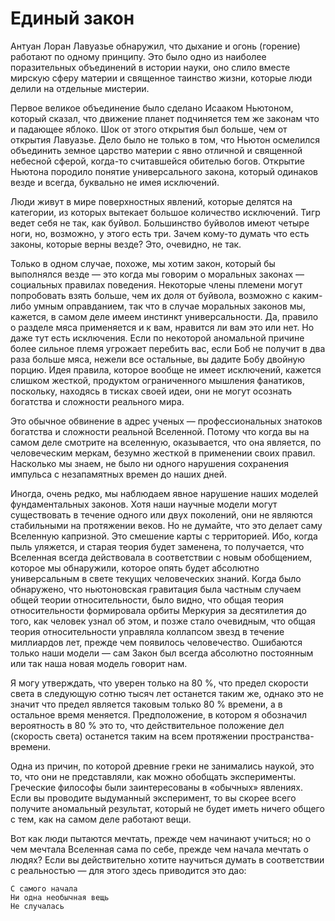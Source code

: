 # Единый закон
Антуан Лоран Лавуазье обнаружил, что дыхание и огонь (горение) работают по одному принципу. Это было одно из наиболее поразительных объединений в истории науки, оно слило вместе мирскую сферу материи и священное таинство жизни, которые люди делили на отдельные мистерии. 

Первое великое объединение было сделано Исааком Ньютоном, который сказал, что движение планет подчиняется тем же законам что и падающее яблоко. Шок от этого открытия был больше, чем от открытия Лавуазье. Дело было не только в том, что Ньютон осмелился объединить земное царство материи с явно отличной и священной небесной сферой, когда-то считавшейся обителью богов. Открытие Ньютона породило понятие универсального закона, который одинаков везде и всегда, буквально не имея исключений. 

Люди живут в мире поверхностных явлений, которые делятся на категории, из которых вытекает большое количество исключений. Тигр ведет себя не так, как буйвол. Большинство буйволов имеют четыре ноги, но, возможно, у этого есть три. Зачем кому-то думать что есть законы, которые верны везде? Это, очевидно, не так. 

Только в одном случае, похоже, мы хотим закон, который бы выполнялся везде — это когда мы говорим о моральных законах — социальных правилах поведения. Некоторые члены племени могут попробовать взять больше, чем их доля от буйвола, возможно с каким-либо умным оправданием, так что в случае моральных законов мы, кажется, в самом деле имеем инстинкт универсальности. Да, правило о разделе мяса применяется и к вам, нравится ли вам это или нет. Но даже тут есть исключения. Если по некоторой аномальной причине более сильное племя угрожает перебить вас, если Боб не получит в два раза больше мяса, нежели все остальные, вы дадите Бобу двойную порцию. Идея правила, которое вообще не имеет исключений, кажется слишком жесткой, продуктом ограниченного мышления фанатиков, поскольку, находясь в тисках своей идеи, они не могут осознать богатства и сложности реального мира. 

Это обычное обвинение в адрес ученых — профессиональных знатоков богатства и сложности реальной Вселенной. Потому что когда вы на самом деле смотрите на вселенную, оказывается, что она является, по человеческим меркам, безумно жесткой в применении своих правил. Насколько мы знаем, не было ни одного нарушения сохранения импульса с незапамятных времен до наших дней. 

Иногда, очень редко, мы наблюдаем явное нарушение наших моделей фундаментальных законов. Хотя наши научные модели могут существовать в течение одного или двух поколений, они не являются стабильными на протяжении веков. Но не думайте, что это делает саму Вселенную капризной. Это смешение карты с территорией. Ибо, когда пыль уляжется, и старая теория будет заменена, то получается, что Вселенная всегда действовала в соответствии с новым обобщением, которое мы обнаружили, которое опять будет абсолютно универсальным в свете текущих человеческих знаний. Когда было обнаружено, что ньютоновская гравитация была частным случаем общей теории относительности, было видно, что общая теория относительности формировала орбиты Меркурия за десятилетия до того, как человек узнал об этом, и позже стало очевидным, что общая теория относительности управляла коллапсом звезд в течение миллиардов лет, прежде чем появилось человечество. Ошибаются только наши модели — сам Закон был всегда абсолютно постоянным или так наша новая модель говорит нам. 

Я могу утверждать, что уверен только на 80 %, что предел скорости света в следующую сотню тысяч лет останется таким же, однако это не значит что предел является таковым только 80 % времени, а в остальное время меняется. Предположение, в котором я обозначил вероятность в 80 % это то, что действительное положение дел (скорость света) останется таким на всем протяжении пространства-времени. 

Одна из причин, по которой древние греки не занимались наукой, это то, что они не представляли, как можно обобщать эксперименты. Греческие философы были заинтересованы в «обычных» явлениях. Если вы проводите выдуманный эксперимент, то вы скорее всего получите аномальный результат, который не будет иметь ничего общего с тем, как на самом деле работают вещи. 

Вот как люди пытаются мечтать, прежде чем начинают учиться; но о чем мечтала Вселенная сама по себе, прежде чем начала мечтать о людях? Если вы действительно хотите научиться думать в соответствии с реальностью — для этого здесь приводится это дао: 

    С самого начала
    Ни одна необычная вещь
    Не случалась